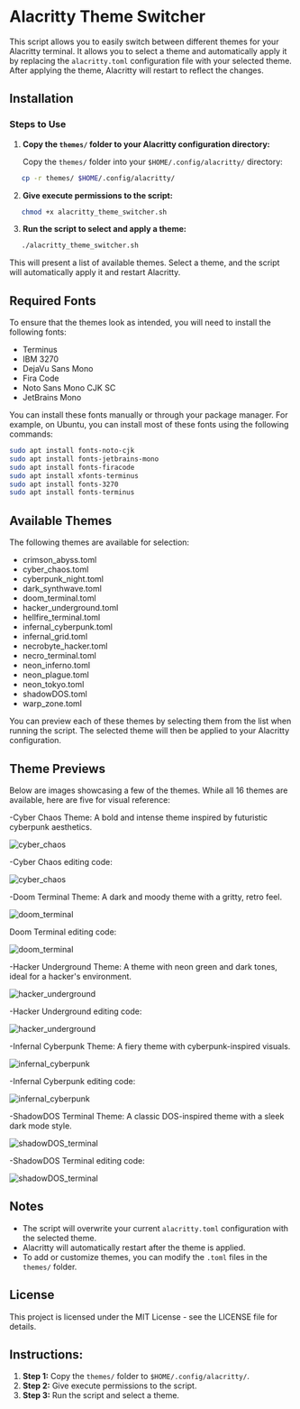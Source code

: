 # Alacritty Theme Switcher

This script allows you to easily switch between different themes for your Alacritty terminal. It allows you to select a theme and automatically apply it by replacing the `alacritty.toml` configuration file with your selected theme. After applying the theme, Alacritty will restart to reflect the changes.

## Installation

### Steps to Use

1. **Copy the `themes/` folder to your Alacritty configuration directory:**

   Copy the `themes/` folder into your `$HOME/.config/alacritty/` directory:

```bash
   cp -r themes/ $HOME/.config/alacritty/
```

2. **Give execute permissions to the script:**

```bash
   chmod +x alacritty_theme_switcher.sh
```

3. **Run the script to select and apply a theme:**

```bash
   ./alacritty_theme_switcher.sh
```

   This will present a list of available themes. Select a theme, and the script will automatically apply it and restart Alacritty.


## Required Fonts

To ensure that the themes look as intended, you will need to install the following fonts:

- Terminus
- IBM 3270
- DejaVu Sans Mono
- Fira Code
- Noto Sans Mono CJK SC
- JetBrains Mono

You can install these fonts manually or through your package manager. For example, on Ubuntu, you can install most of these fonts using the following commands:

```bash
sudo apt install fonts-noto-cjk
sudo apt install fonts-jetbrains-mono
sudo apt install fonts-firacode
sudo apt install xfonts-terminus
sudo apt install fonts-3270
sudo apt install fonts-terminus
```

## Available Themes

The following themes are available for selection:

- crimson_abyss.toml
- cyber_chaos.toml
- cyberpunk_night.toml
- dark_synthwave.toml
- doom_terminal.toml
- hacker_underground.toml
- hellfire_terminal.toml
- infernal_cyberpunk.toml
- infernal_grid.toml
- necrobyte_hacker.toml
- necro_terminal.toml
- neon_inferno.toml
- neon_plague.toml
- neon_tokyo.toml
- shadowDOS.toml
- warp_zone.toml

You can preview each of these themes by selecting them from the list when running the script. The selected theme will then be applied to your Alacritty configuration.

## Theme Previews

Below are images showcasing a few of the themes. While all 16 themes are available, here are five for visual reference:

-Cyber Chaos Theme:
A bold and intense theme inspired by futuristic cyberpunk aesthetics.

![cyber_chaos](https://github.com/JTechOps/Alacritty-themes-switcher/blob/main/screenshots/cyber_chaos.png)

-Cyber Chaos editing code:

![cyber_chaos](https://github.com/JTechOps/Alacritty-themes-switcher/blob/main/screenshots/cyber_chaos_editing.png)

-Doom Terminal Theme:
A dark and moody theme with a gritty, retro feel.

![doom_terminal](https://github.com/JTechOps/Alacritty-themes-switcher/blob/main/screenshots/doom_terminal.png)

Doom Terminal editing code:

![doom_terminal](https://github.com/JTechOps/Alacritty-themes-switcher/blob/main/screenshots/doom_theme_editing.png)

-Hacker Underground Theme:
A theme with neon green and dark tones, ideal for a hacker's environment.

![hacker_underground](https://github.com/JTechOps/Alacritty-themes-switcher/blob/main/screenshots/hacker_underground.png)

-Hacker Underground editing code:

![hacker_underground](https://github.com/JTechOps/Alacritty-themes-switcher/blob/main/screenshots/hacker_underground_editing.png)

-Infernal Cyberpunk Theme:
A fiery theme with cyberpunk-inspired visuals.

![infernal_cyberpunk](https://github.com/JTechOps/Alacritty-themes-switcher/blob/main/screenshots/infernal_cyberpunk.png)

-Infernal Cyberpunk editing code:

![infernal_cyberpunk](https://github.com/JTechOps/Alacritty-themes-switcher/blob/main/screenshots/infernal_cyberpunk_editing.png)

-ShadowDOS Terminal Theme:
A classic DOS-inspired theme with a sleek dark mode style.

![shadowDOS_terminal](https://github.com/JTechOps/Alacritty-themes-switcher/blob/main/screenshots/shadowDOS_terminal.png)

-ShadowDOS Terminal editing code:

![shadowDOS_terminal](https://github.com/JTechOps/Alacritty-themes-switcher/blob/main/screenshots/shadowDOS_editing.png)

## Notes

- The script will overwrite your current `alacritty.toml` configuration with the selected theme.
- Alacritty will automatically restart after the theme is applied.
- To add or customize themes, you can modify the `.toml` files in the `themes/` folder.

## License

This project is licensed under the MIT License - see the LICENSE file for details.

## Instructions:

1. **Step 1:** Copy the `themes/` folder to `$HOME/.config/alacritty/`.
2. **Step 2:** Give execute permissions to the script.
3. **Step 3:** Run the script and select a theme.
